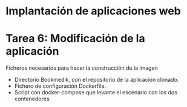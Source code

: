  
# Implantación de aplicaciones web
# Tarea 6: Modificación de la aplicación
 Ficheros necesarios para hacer la construcción de la imagen
  - Directorio Bookmedik, con el repositorio de la aplicación clonado.
  - Fichero de configuración Dockerfile.
  - Script con docker-compose que levante el escenario con los dos contenedores.
